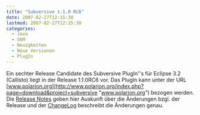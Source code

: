 ```yaml
---
title: "Subversive 1.1.0 RC6"
date: 2007-02-27T12:15:30
lastmod: 2007-02-27T12:15:30
categories:
  - Java
  - SKM
  - Neuigkeiten
  - Neue Versionen
  - PlugIn
---
```

Ein sechter Release Candidate des Subversive PlugIn''s für Eclipse 3.2 (Callisto) liegt in der Release 1.1.0RC6 vor. Das PlugIn kann 
unter der URL [www.polarion.org](http://www.polarion.org/index.php?page=download&project=subversive "www.polarion.org") bezogen werden. 
Die [Release Notes](http://www.polarion.org/projects/subversive/download/1.1/releasenotes.txt "Release Notes") geben hier Auskunft über 
die Änderungen bzgl. der Release 
und der [ChangeLog](http://www.polarion.org/projects/subversive/download/1.1/changelog.txt "ChangeLog") beschreibt die Änderungen genau.
